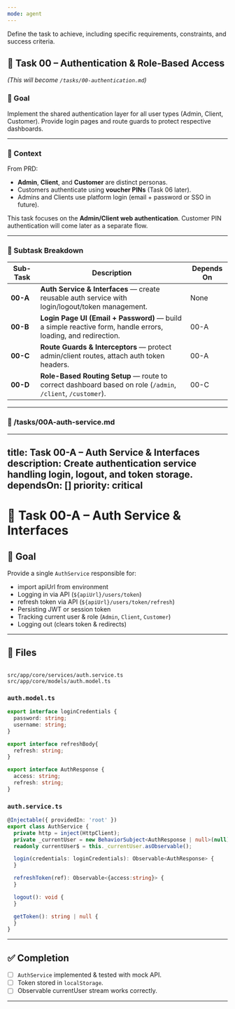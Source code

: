 ```yaml
---
mode: agent
---
```

Define the task to achieve, including specific requirements, constraints, and success criteria.

## 🔐 Task 00 – Authentication & Role-Based Access

*(This will become `/tasks/00-authentication.md`)*

### 🎯 Goal

Implement the shared authentication layer for all user types (Admin, Client, Customer).
Provide login pages and route guards to protect respective dashboards.

---

### 🧠 Context

From PRD:

* **Admin**, **Client**, and **Customer** are distinct personas.
* Customers authenticate using **voucher PINs** (Task 06 later).
* Admins and Clients use platform login (email + password or SSO in future).

This task focuses on the **Admin/Client web authentication**.
Customer PIN authentication will come later as a separate flow.

---

### 🧱 Subtask Breakdown

| Sub-Task | Description                                                                                                   | Depends On |
| -------- | ------------------------------------------------------------------------------------------------------------- | ---------- |
| **00-A** | **Auth Service & Interfaces** — create reusable auth service with login/logout/token management.              | None       |
| **00-B** | **Login Page UI (Email + Password)** — build a simple reactive form, handle errors, loading, and redirection. | 00-A       |
| **00-C** | **Route Guards & Interceptors** — protect admin/client routes, attach auth token headers.                     | 00-A       |
| **00-D** | **Role-Based Routing Setup** — route to correct dashboard based on role (`/admin`, `/client`, `/customer`).   | 00-C       |

---

### 🧩 /tasks/00A-auth-service.md
---
title: Task 00-A – Auth Service & Interfaces
description: Create authentication service handling login, logout, and token storage.
dependsOn: []
priority: critical
---

# 🧩 Task 00-A – Auth Service & Interfaces

## 🎯 Goal
Provide a single `AuthService` responsible for:
- import apiUrl from environment 
- Logging in via API (`${apiUrl}/users/token`)
- refresh token via API (`${apiUrl}/users/token/refresh`)
- Persisting JWT or session token
- Tracking current user & role (`Admin`, `Client`, `Customer`)
- Logging out (clears token & redirects)

---

## 🧱 Files
```

src/app/core/services/auth.service.ts
src/app/core/models/auth.model.ts

```

### `auth.model.ts`
```ts
export interface loginCredentials {
  password: string;
  username: string;
}

export interface refreshBody{
  refresh: string;
}

export interface AuthResponse {
  access: string;
  refresh: string;
}
```

### `auth.service.ts`

```ts
@Injectable({ providedIn: 'root' })
export class AuthService {
  private http = inject(HttpClient);
  private _currentUser = new BehaviorSubject<AuthResponse | null>(null);
  readonly currentUser$ = this._currentUser.asObservable();

  login(credentials: loginCredentials): Observable<AuthResponse> {
  }

  refreshToken(ref): Observable<{access:string}> {
  }

  logout(): void {
  }

  getToken(): string | null {
  }
}
```

---

## ✅ Completion

* [ ] `AuthService` implemented & tested with mock API.
* [ ] Token stored in `localStorage`.
* [ ] Observable currentUser stream works correctly.

---